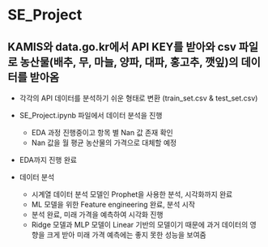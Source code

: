 # SE_Project

## KAMIS와 data.go.kr에서 API KEY를 받아와 csv 파일로 농산물(배추, 무, 마늘, 양파, 대파, 홍고추, 깻잎)의 데이터를 받아옴

- 각각의 API 데이터를 분석하기 쉬운 형태로 변환 (train_set.csv & test_set.csv)

- SE_Project.ipynb 파일에서 데이터 분석을 진행
  - EDA 과정 진행중이고 항목 별 Nan 값 존재 확인
  - Nan 값을 월 평균 농산물의 가격으로 대체할 예정

- EDA까지 진행 완료

- 데이터 분석
    - 시계열 데이터 분석 모델인 Prophet을 사용한 분석, 시각화까지 완료
    - ML 모델을 위한 Feature engineering 완료, 분석 시작
    - 분석 완료, 미래 가격을 예측하여 시각화 진행
    - Ridge 모델과 MLP 모델이 Linear 기반의 모델이기 때문에 과거 데이터의 영향을 크게 받아 미래 가격 예측에는 좋지 못한 성능을 보여줌
